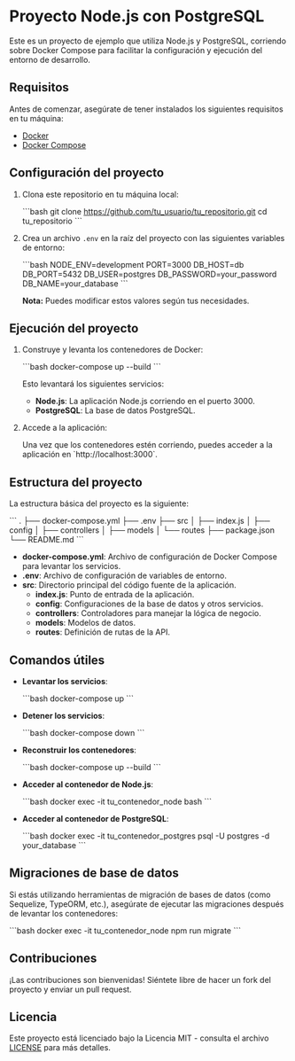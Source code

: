 
# Proyecto Node.js con PostgreSQL

Este es un proyecto de ejemplo que utiliza Node.js y PostgreSQL, corriendo sobre Docker Compose para facilitar la configuración y ejecución del entorno de desarrollo.

## Requisitos

Antes de comenzar, asegúrate de tener instalados los siguientes requisitos en tu máquina:

- [Docker](https://www.docker.com/get-started)
- [Docker Compose](https://docs.docker.com/compose/install/)

## Configuración del proyecto

1. Clona este repositorio en tu máquina local:

   \`\`\`bash
   git clone https://github.com/tu_usuario/tu_repositorio.git
   cd tu_repositorio
   \`\`\`

2. Crea un archivo `.env` en la raíz del proyecto con las siguientes variables de entorno:

   \`\`\`bash
   NODE_ENV=development
   PORT=3000
   DB_HOST=db
   DB_PORT=5432
   DB_USER=postgres
   DB_PASSWORD=your_password
   DB_NAME=your_database
   \`\`\`

   **Nota:** Puedes modificar estos valores según tus necesidades.

## Ejecución del proyecto

1. Construye y levanta los contenedores de Docker:

   \`\`\`bash
   docker-compose up --build
   \`\`\`

   Esto levantará los siguientes servicios:
   - **Node.js**: La aplicación Node.js corriendo en el puerto 3000.
   - **PostgreSQL**: La base de datos PostgreSQL.

2. Accede a la aplicación:

   Una vez que los contenedores estén corriendo, puedes acceder a la aplicación en \`http://localhost:3000\`.

## Estructura del proyecto

La estructura básica del proyecto es la siguiente:

\`\`\`
.
├── docker-compose.yml
├── .env
├── src
│   ├── index.js
│   ├── config
│   ├── controllers
│   ├── models
│   └── routes
├── package.json
└── README.md
\`\`\`

- **docker-compose.yml**: Archivo de configuración de Docker Compose para levantar los servicios.
- **.env**: Archivo de configuración de variables de entorno.
- **src**: Directorio principal del código fuente de la aplicación.
  - **index.js**: Punto de entrada de la aplicación.
  - **config**: Configuraciones de la base de datos y otros servicios.
  - **controllers**: Controladores para manejar la lógica de negocio.
  - **models**: Modelos de datos.
  - **routes**: Definición de rutas de la API.

## Comandos útiles

- **Levantar los servicios**:

  \`\`\`bash
  docker-compose up
  \`\`\`

- **Detener los servicios**:

  \`\`\`bash
  docker-compose down
  \`\`\`

- **Reconstruir los contenedores**:

  \`\`\`bash
  docker-compose up --build
  \`\`\`

- **Acceder al contenedor de Node.js**:

  \`\`\`bash
  docker exec -it tu_contenedor_node bash
  \`\`\`

- **Acceder al contenedor de PostgreSQL**:

  \`\`\`bash
  docker exec -it tu_contenedor_postgres psql -U postgres -d your_database
  \`\`\`

## Migraciones de base de datos

Si estás utilizando herramientas de migración de bases de datos (como Sequelize, TypeORM, etc.), asegúrate de ejecutar las migraciones después de levantar los contenedores:

\`\`\`bash
docker exec -it tu_contenedor_node npm run migrate
\`\`\`

## Contribuciones

¡Las contribuciones son bienvenidas! Siéntete libre de hacer un fork del proyecto y enviar un pull request.

## Licencia

Este proyecto está licenciado bajo la Licencia MIT - consulta el archivo [LICENSE](LICENSE) para más detalles.